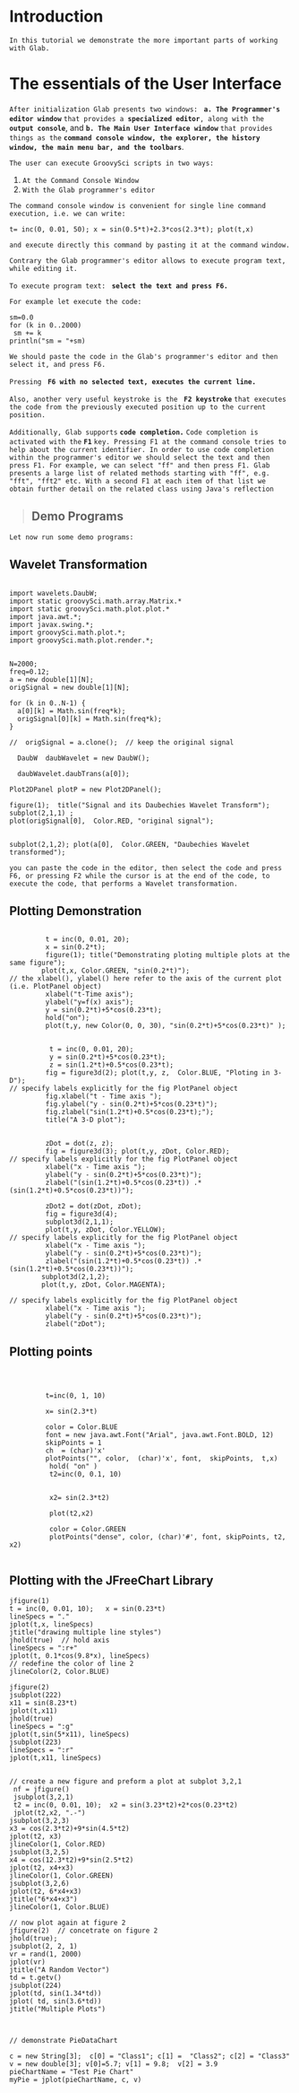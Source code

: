 # Introduction #

`In this tutorial we demonstrate the more important parts of working with Glab. `

# The essentials of the User Interface #

`After initialization Glab presents two windows: ` **`a. The Programmer's editor window`** `that provides a `**`specialized editor`**`, along with the `**`output console`**, and **`b. The Main User Interface window`** `that provides things as the` **`command console window, the explorer, the history window, the main menu bar, and the toolbars`**.

`The user can execute GroovySci scripts in two ways: `
  1. `At the Command Console Window`
  1. `With the Glab programmer's editor`

`The command console window is convenient for single line command execution, i.e. we can write: `
```
t= inc(0, 0.01, 50); x = sin(0.5*t)+2.3*cos(2.3*t); plot(t,x)
```
`and execute directly this command by pasting it at the command window.`

`Contrary the Glab programmer's editor allows to execute program text, while editing it. `

`To execute program text: ` **`select the text and press F6.`**

`For example let execute the code: `

```
sm=0.0
for (k in 0..2000)
 sm += k
println("sm = "+sm)
```

`We should paste the code in the Glab's programmer's editor and then select it, and press F6.`

`Pressing ` **`F6 with no selected text, executes the current line.`**

`Also, another very useful keystroke is the ` **`F2 keystroke`** `that executes the code from the previously executed position up to the current position.`

`Additionally, Glab supports` **`code completion.`** ` Code completion is activated with the ` **`F1`** `key. Pressing F1 at the command console tries to help about the current identifier. In order to use code completion within the programmer's editor we should select the text and then press F1. For example, we can select "ff" and then press F1. Glab presents a large list of related methods starting with "ff", e.g. "fft", "fft2" etc. With a second F1 at each item of that list we obtain further detail on the related class using Java's reflection`

> ## Demo Programs ##

`Let now run some demo programs: `

## Wavelet Transformation ##
```

import wavelets.DaubW;
import static groovySci.math.array.Matrix.*
import static groovySci.math.plot.plot.*
import java.awt.*;
import javax.swing.*;
import groovySci.math.plot.*;
import groovySci.math.plot.render.*;


N=2000;
freq=0.12; 
a = new double[1][N];
origSignal = new double[1][N];

for (k in 0..N-1) {
  a[0][k] = Math.sin(freq*k);
  origSignal[0][k] = Math.sin(freq*k);
}

//  origSignal = a.clone();  // keep the original signal
 
  DaubW  daubWavelet = new DaubW();
     
  daubWavelet.daubTrans(a[0]);
 
Plot2DPanel plotP = new Plot2DPanel();
  
figure(1);  title("Signal and its Daubechies Wavelet Transform");
subplot(2,1,1) ;
plot(origSignal[0],  Color.RED, "original signal");  


subplot(2,1,2); plot(a[0],  Color.GREEN, "Daubechies Wavelet transformed"); 

```

`you can paste the code in the editor, then select the code and press F6, or pressing F2 while the cursor is at the end of the code, to execute the code, that performs a Wavelet transformation.`


## Plotting Demonstration ##

```
   
         t = inc(0, 0.01, 20);
         x = sin(0.2*t);
         figure(1); title("Demonstrating ploting multiple plots at the same figure");
        plot(t,x, Color.GREEN, "sin(0.2*t)");
// the xlabel(), ylabel() here refer to the axis of the current plot (i.e. PlotPanel object)
         xlabel("t-Time axis");
         ylabel("y=f(x) axis");
         y = sin(0.2*t)+5*cos(0.23*t);
         hold("on");
         plot(t,y, new Color(0, 0, 30), "sin(0.2*t)+5*cos(0.23*t)" );


          t = inc(0, 0.01, 20);
          y = sin(0.2*t)+5*cos(0.23*t);
          z = sin(1.2*t)+0.5*cos(0.23*t);
         fig = figure3d(2); plot(t,y, z,  Color.BLUE, "Ploting in 3-D");
// specify labels explicitly for the fig PlotPanel object
         fig.xlabel("t - Time axis ");
         fig.ylabel("y - sin(0.2*t)+5*cos(0.23*t)");
         fig.zlabel("sin(1.2*t)+0.5*cos(0.23*t);");
         title("A 3-D plot");


         zDot = dot(z, z);
         fig = figure3d(3); plot(t,y, zDot, Color.RED);
// specify labels explicitly for the fig PlotPanel object
         xlabel("x - Time axis ");
         ylabel("y - sin(0.2*t)+5*cos(0.23*t)");
         zlabel("(sin(1.2*t)+0.5*cos(0.23*t)) .* (sin(1.2*t)+0.5*cos(0.23*t))");

         zDot2 = dot(zDot, zDot);
         fig = figure3d(4);
         subplot3d(2,1,1); 
         plot(t,y, zDot, Color.YELLOW);
// specify labels explicitly for the fig PlotPanel object
         xlabel("x - Time axis ");
         ylabel("y - sin(0.2*t)+5*cos(0.23*t)");
         zlabel("(sin(1.2*t)+0.5*cos(0.23*t)) .* (sin(1.2*t)+0.5*cos(0.23*t))");
        subplot3d(2,1,2);
        plot(t,y, zDot, Color.MAGENTA);
         
// specify labels explicitly for the fig PlotPanel object
         xlabel("x - Time axis ");
         ylabel("y - sin(0.2*t)+5*cos(0.23*t)");
         zlabel("zDot");

```

## Plotting points ##
```



         t=inc(0, 1, 10)
        
         x= sin(2.3*t)

         color = Color.BLUE 
         font = new java.awt.Font("Arial", java.awt.Font.BOLD, 12)
         skipPoints = 1
         ch  = (char)'x'
         plotPoints("", color,  (char)'x', font,  skipPoints,  t,x)
          hold( "on" )
          t2=inc(0, 0.1, 10)
        
        
          x2= sin(2.3*t2)
        
          plot(t2,x2)

          color = Color.GREEN
          plotPoints("dense", color, (char)'#', font, skipPoints, t2, x2)  
        
```


## Plotting with the JFreeChart Library ##
```
jfigure(1)
t = inc(0, 0.01, 10);   x = sin(0.23*t)
lineSpecs = "."
jplot(t,x, lineSpecs)
jtitle("drawing multiple line styles")
jhold(true)  // hold axis
lineSpecs = ":r+"
jplot(t, 0.1*cos(9.8*x), lineSpecs)
// redefine the color of line 2
jlineColor(2, Color.BLUE)

jfigure(2)
jsubplot(222)
x11 = sin(8.23*t)
jplot(t,x11)
jhold(true)
lineSpecs = ":g"
jplot(t,sin(5*x11), lineSpecs)
jsubplot(223)
lineSpecs = ":r"
jplot(t,x11, lineSpecs)


// create a new figure and preform a plot at subplot 3,2,1
 nf = jfigure()
 jsubplot(3,2,1)
 t2 = inc(0, 0.01, 10);  x2 = sin(3.23*t2)+2*cos(0.23*t2)
 jplot(t2,x2, ".-")
jsubplot(3,2,3)
x3 = cos(2.3*t2)+9*sin(4.5*t2)
jplot(t2, x3)
jlineColor(1, Color.RED)
jsubplot(3,2,5)
x4 = cos(12.3*t2)+9*sin(2.5*t2)
jplot(t2, x4+x3)
jlineColor(1, Color.GREEN)
jsubplot(3,2,6)
jplot(t2, 6*x4+x3)
jtitle("6*x4+x3")
jlineColor(1, Color.BLUE)

// now plot again at figure 2
jfigure(2)  // concetrate on figure 2
jhold(true);
jsubplot(2, 2, 1)
vr = rand(1, 2000)
jplot(vr)
jtitle("A Random Vector")
td = t.getv()
jsubplot(224)
jplot(td, sin(1.34*td))
jplot( td, sin(3.6*td))
jtitle("Multiple Plots")



// demonstrate PieDataChart

c = new String[3];  c[0] = "Class1"; c[1] =  "Class2"; c[2] = "Class3"
v = new double[3]; v[0]=5.7; v[1] = 9.8;  v[2] = 3.9
pieChartName = "Test Pie Chart"
myPie = jplot(pieChartName, c, v)

```